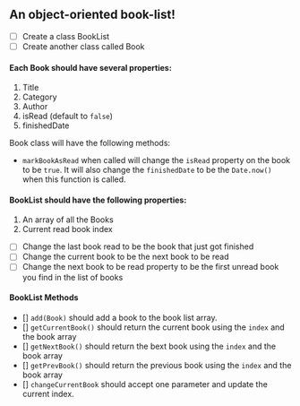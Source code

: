 ## An object-oriented book-list!

- [ ] Create a class BookList
- [ ] Create another class called Book

#### Each Book should have several properties:

1. Title
2. Category
3. Author
4. isRead (default to `false`)
5. finishedDate

Book class will have the following methods:

- `markBookAsRead` when called will change the `isRead` property on the book to be `true`. It will also change the `finishedDate` to be the `Date.now()` when this function is called.

#### BookList should have the following properties:

1. An array of all the Books
2. Current read book index

- [ ] Change the last book read to be the book that just got finished
- [ ] Change the current book to be the next book to be read
- [ ] Change the next book to be read property to be the first unread book you find in the list of books

#### BookList Methods

- [] `add(Book)` should add a book to the book list array.
- [] `getCurrentBook()` should return the current book using the `index` and the book array
- [] `getNextBook()` should return the bext book using the `index` and the book array
- [] `getPrevBook()` should return the previous book using the `index` and the book array
- [] `changeCurrentBook` should accept one parameter and update the current index.
